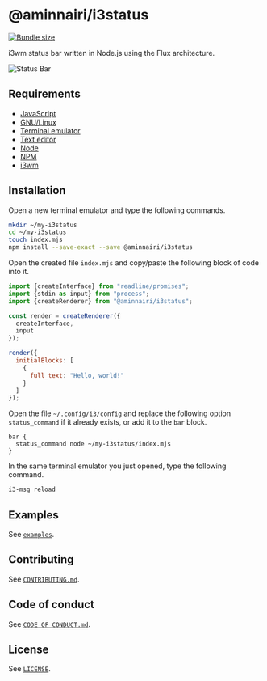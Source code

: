 # @aminnairi/i3status

[![Bundle size](https://badgen.net/bundlephobia/minzip/@aminnairi/i3status)](https://bundlephobia.com/package/@aminnairi/i3status)

i3wm status bar written in Node.js using the Flux architecture.

![Status Bar](https://user-images.githubusercontent.com/18418459/146653832-246fe8e9-b680-47ac-8c90-6fe7fbf1a121.png)


## Requirements

- [JavaScript](https://developer.mozilla.org/fr/docs/Web/JavaScript)
- [GNU/Linux](https://en.wikipedia.org/wiki/Linux)
- [Terminal emulator](https://en.wikipedia.org/wiki/Terminal_emulator)
- [Text editor](https://en.wikipedia.org/wiki/Text_editor)
- [Node](https://nodejs.org/en/)
- [NPM](https://www.npmjs.com/)
- [i3wm](https://i3wm.org/)

## Installation

Open a new terminal emulator and type the following commands.

```bash
mkdir ~/my-i3status
cd ~/my-i3status
touch index.mjs
npm install --save-exact --save @aminnairi/i3status
```

Open the created file `index.mjs` and copy/paste the following block of code into it.

```javascript
import {createInterface} from "readline/promises";
import {stdin as input} from "process";
import {createRenderer} from "@aminnairi/i3status";

const render = createRenderer({
  createInterface,
  input
});

render({
  initialBlocks: [
    {
      full_text: "Hello, world!"
    }
  ]
});
```

Open the file `~/.config/i3/config` and replace the following option `status_command` if it already exists, or add it to the `bar` block.

```
bar {
  status_command node ~/my-i3status/index.mjs
}
```

In the same terminal emulator you just opened, type the following command.

```bash
i3-msg reload
```

## Examples

See [`examples`](./examples).

## Contributing

See [`CONTRIBUTING.md`](./CONTRIBUTING.md).

## Code of conduct

See [`CODE_OF_CONDUCT.md`](./CODE_OF_CONDUCT.md).

## License

See [`LICENSE`](./LICENSE).
